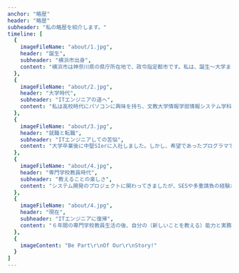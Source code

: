 ```yaml
---
anchor: "略歴"
header: "略歴"
subheader: "私の略歴を紹介します。"
timeline: [
  {
    imageFileName: "about/1.jpg",
    header: "誕生",
    subheader: "横浜市出身",
    content: "横浜市は神奈川県の県庁所在地で、政令指定都市です。私は、誕生～大学まで、中華街などが近郊にある異国情緒溢れる港町で育ちました。中学時代は水泳部、高校・大学時代は剣道部に所属して精神面や肉体面を鍛えました。"
  },
  {
    imageFileName: "about/2.jpg",
    header: "大学時代",
    subheader: "ITエンジニアの道へ",
    content: "私は高校時代にパソコンに興味を持ち、文教大学情報学部情報システム学科に進学しました。大学ではC言語やアセンブラといったプログラミング言語や情報学の基礎を学習しました。就職活動に際して、これからはJavaが必要だと思い勉強しました。"
  },
  {
    imageFileName: "about/3.jpg",
    header: "就職と転職",
    subheader: "ITエンジニアしての苦悩",
    content: "大学卒業後に中堅SIerに入社しました。しかし、希望であったプログラマではなく、運用管理エンジニアになりました。技術的な習得するスキルがほとんどなく、このままこの会社にいたら成長できないと感じ退職して、ベンチャー企業でプログラマとして働き始めました。"
  },
  {
    imageFileName: "about/4.jpg",
    header: "専門学校教員時代",
    subheader: "教えることの楽しさ",
    content: "システム開発のプロジェクトに関わってきましたが、SESや多重請負の経験から本当に社会に役立つようなプロジェクトに関わっているのか疑問を持つようになりました。社会人大学院時代に国際プロジェクトに関わった経験から、人に対して技術を教えることの楽しさを知り、次世代のエンジニアを育成することに興味持ちました。"
  },
  {
    imageFileName: "about/4.jpg",
    header: "現在",
    subheader: "ITエンジニアに復帰",
    content: "６年間の専門学校教員生活の後、自分の（新しいことを教える）能力と実務でのＩＴ技術とに乖離があることに気づき始めました。実際の実務をしていないと新しいことはやはり教えられないと痛感し、クラス担任をしていた学生を無事に送りだしてから自分もエンジニアに復帰することにしました。"
  },
  {
    imageContent: "Be Part\r\nOf Our\r\nStory!"
  }
]
---
```

